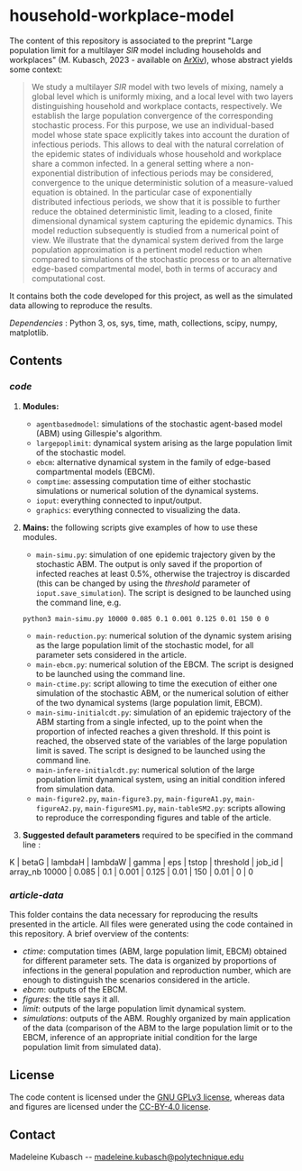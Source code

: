 # household-workplace-model


The content of this repository is associated to the preprint "Large population limit for a multilayer *SIR* model including households and workplaces" (M. Kubasch, 2023 - available on [ArXiv](https://arxiv.org/abs/2305.17064)), whose abstract yields some context:

> We study a multilayer *SIR* model with two levels of mixing, namely a global level which is uniformly mixing, and a local level with two layers distinguishing household and workplace contacts, respectively. We establish the large population convergence of the corresponding stochastic process. For this purpose, we use an individual-based  model whose state space explicitly takes into account the duration of infectious periods. This allows to deal with the  natural correlation of the epidemic states of individuals whose household and workplace share a common infected. In a general setting where a non-exponential distribution of infectious periods may be considered, convergence to the unique deterministic solution of a measure-valued equation is obtained. In the particular case of exponentially distributed infectious periods, we show that it is possible to further reduce the obtained deterministic limit, leading to a closed, finite dimensional dynamical system capturing the epidemic dynamics. This model reduction subsequently is studied from a numerical point of view. We illustrate that the dynamical system derived from the large population approximation is a pertinent model reduction when compared to simulations of the stochastic process or to an alternative edge-based compartmental model, both in terms of accuracy and computational cost.

It contains both the code developed for this project, as well as the simulated data allowing to reproduce the results. 

*Dependencies* : Python 3, os, sys, time, math, collections, scipy, numpy, matplotlib.

## Contents

### *code*

1. **Modules:**

	- `agentbasedmodel`: simulations of the stochastic agent-based model (ABM) using Gillespie's algorithm. 
	- `largepoplimit`: dynamical system arising as the large population limit of the stochastic model.
	- `ebcm`: alternative dynamical system in the family of edge-based compartmental models (EBCM).
	- `comptime`: assessing computation time of either stochastic simulations or numerical solution of the dynamical systems.
	- `ioput`: everything connected to input/output.
	- `graphics`: everything connected to visualizing the data.


2. **Mains:** the following scripts give examples of how to use these modules.

	- `main-simu.py`: simulation of one epidemic trajectory given by the stochastic ABM. The output is only saved if the proportion of infected reaches at least 0.5%, otherwise the trajectroy is discarded (this can be changed by using the *threshold* parameter of `ioput.save_simulation`). The script is designed to be launched using the command line, e.g. 
	```
	python3 main-simu.py 10000 0.085 0.1 0.001 0.125 0.01 150 0 0
	```
	- `main-reduction.py`: numerical solution of the dynamic system arising as the large population limit of the stochastic model, for all parameter sets considered in the article.
	- `main-ebcm.py`: numerical solution of the EBCM. The script is designed to be launched using the command line.
	- `main-ctime.py`: script allowing to time the execution of either one simulation of the stochastic ABM, or the numerical solution of either of the two dynamical systems (large population limit, EBCM).
	- `main-simu-initialcdt.py`: simulation of an epidemic trajectory of the ABM starting from a single infected, up to the point when the proportion of infected reaches a given threshold. If this point is reached, the observed state of the variables of the large population limit is saved. The script is designed to be launched using the command line.
	- `main-infere-initialcdt.py`: numerical solution of the large population limit dynamical system, using an initial condition infered from simulation data.
	- `main-figure2.py`, `main-figure3.py`, `main-figureA1.py`, `main-figureA2.py`, `main-figureSM1.py`, `main-tableSM2.py`: scripts allowing to reproduce the corresponding figures and table of the article. 

3. **Suggested default parameters** required to be specified in the command line : 

 K | betaG | lambdaH | lambdaW | gamma | eps | tstop | threshold | job\_id | array\_nb 
 10000 | 0.085 | 0.1 | 0.001 | 0.125 | 0.01 | 150 | 0.01 | 0 | 0 

### *article-data*

This folder contains the data necessary for reproducing the results presented in the article. All files were generated using the code contained in this repository. A brief overview of the contents:
- *ctime*: computation times (ABM, large population limit, EBCM) obtained for different parameter sets. The data is organized by proportions of infections in the general population and reproduction number, which are enough to distinguish the scenarios considered in the article.
- *ebcm*: outputs of the EBCM.
- *figures*: the title says it all.
- *limit*: outputs of the large population limit dynamical system.
- *simulations*: outputs of the ABM. Roughly organized by main application of the data (comparison of the ABM to the large population limit or to the EBCM, inference of an appropriate initial condition for the large population limit from simulated data).
 

## License

The code content is licensed under the [GNU GPLv3 license](https://www.gnu.org/licenses/gpl-3.0.en.html#license-text), whereas data and figures are licensed under the [CC-BY-4.0 license](https://creativecommons.org/licenses/by/4.0/).


## Contact

Madeleine Kubasch -- madeleine.kubasch@polytechnique.edu
